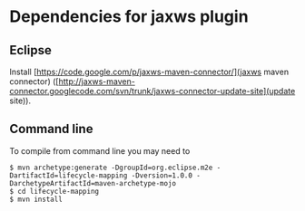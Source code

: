 # Dependencies for jaxws plugin

## Eclipse

Install [https://code.google.com/p/jaxws-maven-connector/](jaxws maven connector) ([http://jaxws-maven-connector.googlecode.com/svn/trunk/jaxws-connector-update-site](update site)).

## Command line

To compile from command line you may need to

```shell
$ mvn archetype:generate -DgroupId=org.eclipse.m2e -DartifactId=lifecycle-mapping -Dversion=1.0.0 -DarchetypeArtifactId=maven-archetype-mojo
$ cd lifecycle-mapping
$ mvn install
```
